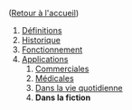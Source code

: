 ([Retour à l'accueil](https://sylviehannon.github.io/chatbot/))
1. [Définitions](definitions.md)
2. [Historique](historique.md)
3. [Fonctionnement](fonctionnement.md)
4. [Applications](applications.md)
      1. [Commerciales](acommerciales.md)
      2. [Médicales](amedicales.md)
      3. [Dans la vie quotidienne](aquoti.md)
      4. **Dans la fiction**
